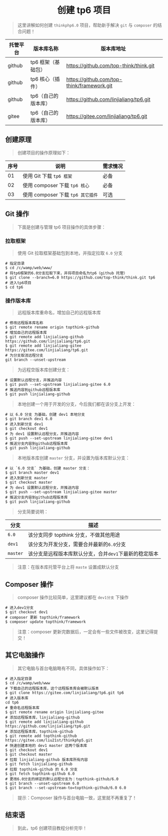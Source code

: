 # <center>创建 tp6 项目</center>

> 这里讲解如何创建 `thinkphp6.0` 项目，帮助新手解决 `git` 与 `composer` 的结合问题！

| 托管平台 | 版本库名称          | 版本库地址                                 |
| -------- | ------------------- | ------------------------------------------ |
| github   | tp6 框架（基础包）  | https://github.com/top-think/think.git     |
| github   | tp6 核心（插件）    | https://github.com/top-think/framework.git |
| github   | tp6（自己的版本库） | https://github.com/linjialiang/tp6.git     |
| gitee    | tp6（自己的版本库） | https://gitee.com/linjialiang/tp6.git      |

## 创建原理

> 创建项目的操作原理如下：

| 序号 | 说明                              | 需求情况 |
| ---- | --------------------------------- | -------- |
| 01   | 使用 Git 下载 `tp6 框架`          | 必备     |
| 02   | 使用 composer 下载 `tp6 核心`     | 必备     |
| 03   | 使用 composer 下载 `tp6 其它插件` | 可选     |

## Git 操作

> 下面是创建与管理 tp6 项目操作的具体步骤：

### 拉取框架

> 使用 Git 拉取框架基础包到本地，并指定拉取 `6.0` 分支

```shell
# 指定目录
$ cd /c/wamp/web/www/
# 将tp6框架的6.0分支拉取下来，并将项目命名为tp6（github 托管）
$ git clone --branch=6.0 https://github.com/top-think/think.git tp6
# 进入tp6项目
$ cd tp6
```

### 操作版本库

> 远程版本库重命名，增加自己的远程版本库

```shell
# 修改远程版本库名称
$ git remote rename origin topthink-github
# 增加自己的远程版本库
$ git remote add linjialiang-github https://github.com/linjialiang/tp6.git
$ git remote add linjialiang-gitee https://gitee.com/linjialiang/tp6.git
# 为分支取消远程分支
git branch --unset-upstream
```

> 为远程空版本库创建分支：

```shell
# 设置默认远程分支，并推送内容
$ git push --set-upstream linjialiang-gitee 6.0
# 推送内容到github远程版本库
$ git push linjialiang-github
```

> 本地创建一个用于开发的分支，今后我们都在该分支上开发：

```shell
# 以 6.0 分支 为基础，创建 dev1 本地分支
$ git branch dev1 6.0
# 进入到新分支 dev1
$ git checkout dev1
# 为 dev1 设置默认远程分支，并推送内容
$ git push --set-upstream linjialiang-gitee dev1
# 推送分支内容到github远程版本库
$ git push linjialiang-github
```

> 本地版本库创建 `master` 分支，并设置为版本库默认分支：

```shell
# 以 `6.0 分支` 为基础，创建 master 分支：
$ git branch master dev1
# 进入到新分支 master
$ git checkout master
# 为 dev1 设置默认远程分支，并推送内容
$ git push --set-upstream linjialiang-gitee master
# 推送分支内容到github远程版本库
$ git push linjialiang-github
```

> 分支简要说明：

| 分支     | 描述                                                   |
| -------- | ------------------------------------------------------ |
| `6.0`    | 该分支同步 topthink 分支，不做其他用途                 |
| `dev1`   | 该分支为开发分支，需要合并最新的`6.0`分支              |
| `master` | 该分支是远程版本库默认分支，合并`dev1`下最新的稳定版本 |

> 注意：在版本库托管平台上将 `maste` 设置成默认分支

## Composer 操作

> composer 操作比较简单，这里建议都在 `dev1分支` 下操作

```shell
# 进入dev1分支
$ git checkout dev1
# composer 更新 topthink/framework
$ composer update topthink/framework
```

> 注意：composer 更新完数据后，一定会有一些文件被改变，这里记得提交！

## 其它电脑操作

> 其它电脑与首台电脑略有不同，具体操作如下：

```shell
# 进入指定目录
$ cd /c/wamp/web/www
# 下载自己的远程版本库，这个远程版本库会被默认版本
$ git clone https://gitee.com/linjialiang/tp6.git tp6
# 进入版本库
cd tp6
# 重命名远程版本库
$ git remote rename origin linjialiang-gitee
# 添加远程版本库，linjialiang-github
$ git remote add linjialiang-github https://github.com/linjialiang/tp6.git
# 添加远程版本库，topthink-github
$ git remote add topthink-github https://gitee.com/liu21st/thinkphp5.git
# 快速创建本地的 dev1 master 这两个版本库
$ git checkout dev1
$ git checkout master
# 拉取 linjialiang-github 版本库所有内容
$ git fetch linjialiang-github
# 拉取 topthink-github 的 6.0 分支
$ git fetch topthink-github 6.0
# 更改6.0分支的绑定的默认远程分支为：topthink-github/6.0
$ git branch --unset-upstream 6.0
$ git branch --set-upstream-to=topthink-github/6.0 6.0
```

> 提示：Composer 操作与首台电脑一致，这里就不再重复了！

## 结束语

> 到此，tp6 创建项目教程分析完毕！
